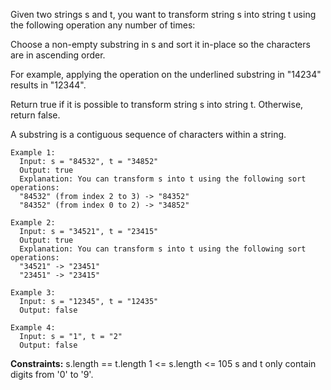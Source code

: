 Given two strings s and t, you want to transform string s into string t using the following operation any number of times:

Choose a non-empty substring in s and sort it in-place so the characters are in ascending order.

For example, applying the operation on the underlined substring in "14234" results in "12344".

Return true if it is possible to transform string s into string t. Otherwise, return false.

A substring is a contiguous sequence of characters within a string.

```
Example 1:
  Input: s = "84532", t = "34852"
  Output: true
  Explanation: You can transform s into t using the following sort operations:
  "84532" (from index 2 to 3) -> "84352"
  "84352" (from index 0 to 2) -> "34852"

Example 2:
  Input: s = "34521", t = "23415"
  Output: true
  Explanation: You can transform s into t using the following sort operations:
  "34521" -> "23451"
  "23451" -> "23415"

Example 3:
  Input: s = "12345", t = "12435"
  Output: false

Example 4:
  Input: s = "1", t = "2"
  Output: false
```

**Constraints:**
  s.length == t.length
  1 <= s.length <= 105
  s and t only contain digits from '0' to '9'.